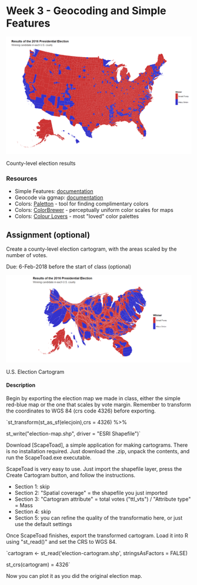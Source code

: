 # Week 3 - Geocoding and Simple Features


![US Election Map](https://github.com/MUSA-620-Spring-2018/MUSA-620-Week-3/blob/master/pres-election-map.png "US Election Map")

County-level election results

### Resources
- Simple Features: [documentation](https://cran.r-project.org/web/packages/sf/sf.pdf)
- Geocode via ggmap: [documentation](https://www.rdocumentation.org/packages/ggmap/versions/2.6.1/topics/geocode)
- Colors: [Paletton](http://paletton.com/) - tool for finding complimentary colors
- Colors: [ColorBrewer](http://colorbrewer2.org) - perceptually uniform color scales for maps
- Colors: [Colour Lovers](http://www.colourlovers.com/palettes/most-loved/all-time/meta) - most "loved" color palettes

## Assignment (optional)

Create a county-level election cartogram, with the areas scaled by the number of votes.

Due: 6-Feb-2018 before the start of class (optional)

![US Election Cartogram](https://github.com/MUSA-620-Spring-2018/MUSA-620-Week-3/blob/master/election-cartogram.png "US Election Cartogram")

U.S. Election Cartogram

#### Description

Begin by exporting the election map we made in class, either the simple red-blue map or the one that scales by vote margin. Remember to transform the coordinates to WGS 84 (crs code 4326) before exporting.

`st_transform(st_as_sf(elecjoin),crs = 4326) %>%

  st_write("election-map.shp", driver = "ESRI Shapefile")`

Download [ScapeToad], a simple application for making cartograms. There is no installation required. Just download the .zip, unpack the contents, and run the ScapeToad.exe executable.

ScapeToad is very easy to use. Just import the shapefile layer, press the Create Cartogram button, and follow the instructions.
- Section 1: skip
- Section 2: "Spatial coverage" = the shapefile you just imported
- Section 3: "Cartogram attribute" = total votes ("ttl_vts") / "Attribute type" = Mass
- Section 4: skip
- Section 5: you can refine the quality of the transformatio here, or just use the default settings

Once ScapeToad finishes, export the transformed cartogram. Load it into R using "st_read()" and set the CRS to WGS 84.

`cartogram <- st_read('election-cartogram.shp', stringsAsFactors = FALSE)

st_crs(cartogram) = 4326`

Now you can plot it as you did the original election map.


